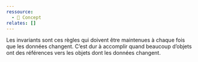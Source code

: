```yaml
---
ressource:
  - 🧠 Concept
relates: []
---
```

Les invariants sont ces règles qui doivent être maintenues à chaque fois que les données changent. C’est dur à accomplir quand beaucoup d’objets ont des références vers les objets dont les données changent.